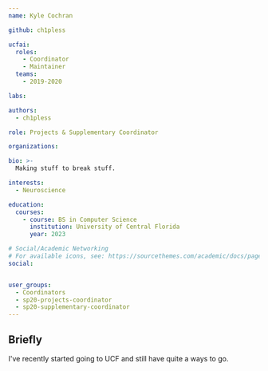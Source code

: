 ```yaml
---
name: Kyle Cochran

github: ch1pless

ucfai:
  roles:
    - Coordinator
    - Maintainer
  teams:
    - 2019-2020

labs:

authors:
  - ch1pless

role: Projects & Supplementary Coordinator

organizations:

bio: >-
  Making stuff to break stuff.

interests:
  - Neuroscience

education:
  courses:
    - course: BS in Computer Science
      institution: University of Central Florida
      year: 2023

# Social/Academic Networking
# For available icons, see: https://sourcethemes.com/academic/docs/page-builder/#icons
social:


user_groups:
  - Coordinators
  - sp20-projects-coordinator
  - sp20-supplementary-coordinator
---
```


## Briefly

I've recently started going to UCF and still have quite a ways to go.